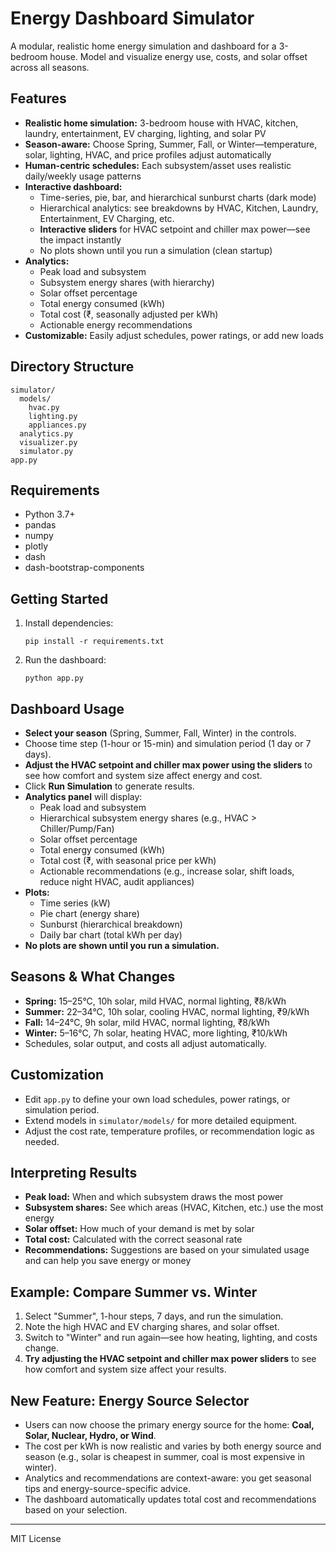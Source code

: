 # Energy Dashboard Simulator

A modular, realistic home energy simulation and dashboard for a 3-bedroom house. Model and visualize energy use, costs, and solar offset across all seasons.

## Features
- **Realistic home simulation:** 3-bedroom house with HVAC, kitchen, laundry, entertainment, EV charging, lighting, and solar PV
- **Season-aware:** Choose Spring, Summer, Fall, or Winter—temperature, solar, lighting, HVAC, and price profiles adjust automatically
- **Human-centric schedules:** Each subsystem/asset uses realistic daily/weekly usage patterns
- **Interactive dashboard:**
  - Time-series, pie, bar, and hierarchical sunburst charts (dark mode)
  - Hierarchical analytics: see breakdowns by HVAC, Kitchen, Laundry, Entertainment, EV Charging, etc.
  - **Interactive sliders** for HVAC setpoint and chiller max power—see the impact instantly
  - No plots shown until you run a simulation (clean startup)
- **Analytics:**
  - Peak load and subsystem
  - Subsystem energy shares (with hierarchy)
  - Solar offset percentage
  - Total energy consumed (kWh)
  - Total cost (₹, seasonally adjusted per kWh)
  - Actionable energy recommendations
- **Customizable:** Easily adjust schedules, power ratings, or add new loads

## Directory Structure
```
simulator/
  models/
    hvac.py
    lighting.py
    appliances.py
  analytics.py
  visualizer.py
  simulator.py
app.py
```

## Requirements
- Python 3.7+
- pandas
- numpy
- plotly
- dash
- dash-bootstrap-components

## Getting Started
1. Install dependencies:
   ```
   pip install -r requirements.txt
   ```
2. Run the dashboard:
   ```
   python app.py
   ```

## Dashboard Usage
- **Select your season** (Spring, Summer, Fall, Winter) in the controls.
- Choose time step (1-hour or 15-min) and simulation period (1 day or 7 days).
- **Adjust the HVAC setpoint and chiller max power using the sliders** to see how comfort and system size affect energy and cost.
- Click **Run Simulation** to generate results.
- **Analytics panel** will display:
  - Peak load and subsystem
  - Hierarchical subsystem energy shares (e.g., HVAC > Chiller/Pump/Fan)
  - Solar offset percentage
  - Total energy consumed (kWh)
  - Total cost (₹, with seasonal price per kWh)
  - Actionable recommendations (e.g., increase solar, shift loads, reduce night HVAC, audit appliances)
- **Plots:**
  - Time series (kW)
  - Pie chart (energy share)
  - Sunburst (hierarchical breakdown)
  - Daily bar chart (total kWh per day)
- **No plots are shown until you run a simulation.**

## Seasons & What Changes
- **Spring:** 15–25°C, 10h solar, mild HVAC, normal lighting, ₹8/kWh
- **Summer:** 22–34°C, 10h solar, cooling HVAC, normal lighting, ₹9/kWh
- **Fall:** 14–24°C, 9h solar, mild HVAC, normal lighting, ₹8/kWh
- **Winter:** 5–16°C, 7h solar, heating HVAC, more lighting, ₹10/kWh
- Schedules, solar output, and costs all adjust automatically.

## Customization
- Edit `app.py` to define your own load schedules, power ratings, or simulation period.
- Extend models in `simulator/models/` for more detailed equipment.
- Adjust the cost rate, temperature profiles, or recommendation logic as needed.

## Interpreting Results
- **Peak load:** When and which subsystem draws the most power
- **Subsystem shares:** See which areas (HVAC, Kitchen, etc.) use the most energy
- **Solar offset:** How much of your demand is met by solar
- **Total cost:** Calculated with the correct seasonal rate
- **Recommendations:** Suggestions are based on your simulated usage and can help you save energy or money

## Example: Compare Summer vs. Winter
1. Select "Summer", 1-hour steps, 7 days, and run the simulation.
2. Note the high HVAC and EV charging shares, and solar offset.
3. Switch to "Winter" and run again—see how heating, lighting, and costs change.
4. **Try adjusting the HVAC setpoint and chiller max power sliders** to see how comfort and system size affect your results.

## New Feature: Energy Source Selector

- Users can now choose the primary energy source for the home: **Coal, Solar, Nuclear, Hydro, or Wind**.
- The cost per kWh is now realistic and varies by both energy source and season (e.g., solar is cheapest in summer, coal is most expensive in winter).
- Analytics and recommendations are context-aware: you get seasonal tips and energy-source-specific advice.
- The dashboard automatically updates total cost and recommendations based on your selection.

---
MIT License 